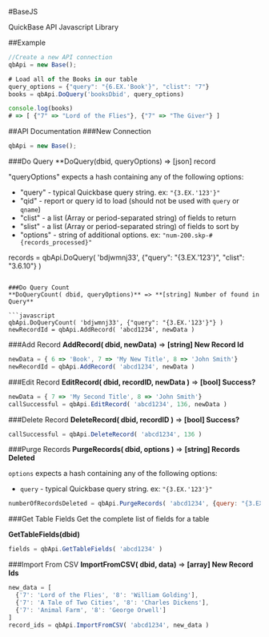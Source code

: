 #BaseJS

QuickBase API Javascript Library

##Example
```javascript
//Create a new API connection
qbApi = new Base();

# Load all of the Books in our table
query_options = {"query": "{6.EX.'Book'}", "clist": "7"}
books = qbApi.DoQuery('booksDbid', query_options)

console.log(books)
# => [ {"7" => "Lord of the Flies"}, {"7" => "The Giver"} ]
```

##API Documentation
###New Connection

```javascript
qbApi = new Base();
```

###Do Query
**DoQuery(dbid, queryOptions) => [json] record

"queryOptions" expects a hash containing any of the following options:

* "query" - typical Quickbase query string. ex: `"{3.EX.'123'}"`
* "qid" - report or query id to load (should not be used with `query` or `qname`)
* "clist" - a list (Array or period-separated string) of fields to return
* "slist" - a list (Array or period-separated string) of fields to sort by
* "options" - string of additional options. ex: `"num-200.skp-#{records_processed}"`

records = qbApi.DoQuery( 'bdjwmnj33', {"query": "{3.EX.'123'}", "clist": "3.6.10"} )
```

###Do Query Count
**DoQueryCount( dbid, queryOptions)** => **[string] Number of found in Query**

```javascript
qbApi.DoQueryCount( 'bdjwmnj33', {"query": "{3.EX.'123'}"} )
newRecordId = qbApi.AddRecord( 'abcd1234', newData )
````

###Add Record
**AddRecord( dbid, newData)** => **[string] New Record Id**

```javascript
newData = { 6 => 'Book', 7 => 'My New Title', 8 => 'John Smith'}
newRecordId = qbApi.AddRecord( 'abcd1234', newData )
````

###Edit Record
**EditRecord( dbid, recordID, newData )** => **[bool] Success?**

```javascript
newData = { 7 => 'My Second Title', 8 => 'John Smith'}
callSuccessful = qbApi.EditRecord( 'abcd1234', 136, newData )
````

###Delete Record
**DeleteRecord( dbid, recordID )** => **[bool] Success?**

```javascript
callSuccessful = qbApi.DeleteRecord( 'abcd1234', 136 )
````

###Purge Records
**PurgeRecords( dbid, options )** => **[string] Records Deleted**

`options` expects a hash containing any of the following options:

* `query` - typical Quickbase query string. ex: `"{3.EX.'123'}"`

```javascript
numberOfRecordsDeleted = qbApi.PurgeRecords( 'abcd1234', {query: "{3.EX.'123'}"} )
````

###Get Table Fields
Get the complete list of fields for a table


**GetTableFields(dbid)**

```javascript
fields = qbApi.GetTableFields( 'abcd1234' )
````

###Import From CSV
**ImportFromCSV( dbid, data)** => **[array] New Record Ids**

```javascript
new_data = [
  {'7': 'Lord of the Flies', '8': 'William Golding'],
  {'7': 'A Tale of Two Cities', '8': 'Charles Dickens'],
  {'7': 'Animal Farm', '8': 'George Orwell']
]
record_ids = qbApi.ImportFromCSV( 'abcd1234', new_data )
````